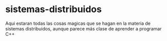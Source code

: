 # sistemas-distribuidos
Aqui estaran todas las cosas magicas que se hagan en la materia de sistemas distribuidos, aunque parece más clase de aprender a programar C++
